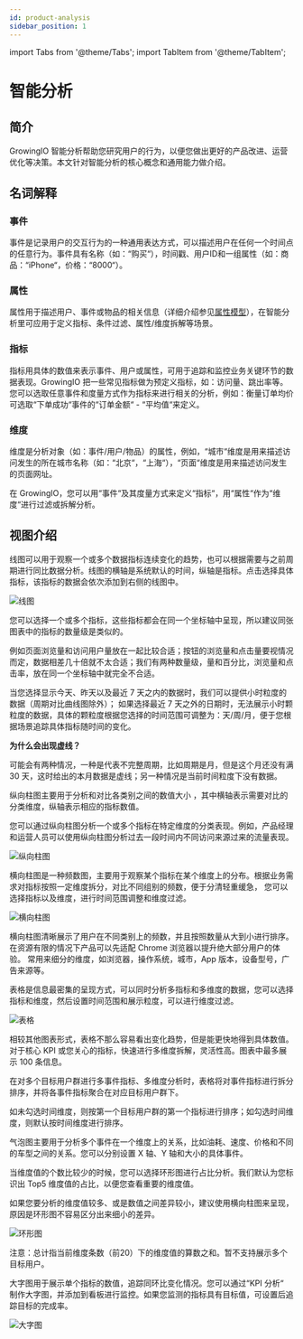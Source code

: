 ```yaml
---
id: product-analysis
sidebar_position: 1
---
```


import Tabs from '@theme/Tabs';
import TabItem from '@theme/TabItem';

# 智能分析

## 简介[](#jian-jie)

GrowingIO 智能分析帮助您研究用户的行为，以便您做出更好的产品改进、运营优化等决策。本文针对智能分析的核心概念和通用能力做介绍。

## 名词解释[](#ming-ci-jie-shi)

### 事件[](#shi-jian)

事件是记录用户的交互行为的一种通用表达方式，可以描述用户在任何一个时间点的任意行为。事件具有名称（如：“购买“），时间戳、用户ID和一组属性（如：商品：“iPhone“，价格：“8000“）。

### 属性[](#shu-xing)

属性用于描述用户、事件或物品的相关信息（详细介绍参见[属性模型](https://growingio.gitbook.io/op/v/14.7/getting-started/basic-concept/property-model)），在智能分析里可应用于定义指标、条件过滤、属性/维度拆解等场景。

### 指标[](#zhi-biao)

指标用具体的数值来表示事件、用户或属性，可用于追踪和监控业务关键环节的数据表现。GrowingIO 把一些常见指标做为预定义指标，如：访问量、跳出率等。您可以选取任意事件和度量方式作为指标来进行相关的分析，例如：衡量订单均价可选取“下单成功“事件的“订单金额“ - “平均值“来定义。

### 维度[](#wei-du)

维度是分析对象（如：事件/用户/物品）的属性，例如，“城市“维度是用来描述访问发生的所在城市名称（如：“北京“，“上海“），“页面“维度是用来描述访问发生的页面网址。

在 GrowingIO，您可以用“事件“及其度量方式来定义“指标“，用“属性“作为“维度“进行过滤或拆解分析。

## 视图介绍[](#shi-tu-jie-shao)

<Tabs>
<TabItem value="line" label="线图" default>

线图可以用于观察一个或多个数据指标连续变化的趋势，也可以根据需要与之前周期进行同比数据分析。线图的横轴是系统默认的时间，纵轴是指标。点击选择具体指标，该指标的数据会依次添加到右侧的线图中。

![线图](https://gblobscdn.gitbook.com/assets%2F-M2qbZInaXgdm8kkNosp%2F-M3e2agZWx8gCah9sm-L%2F-M3e39599Wb2pD-csCfh%2Fimage.png?alt=media&token=0540d84e-c897-40dc-865e-5cef6280111c)

您可以选择一个或多个指标，这些指标都会在同一个坐标轴中呈现，所以建议同张图表中的指标的数量级是类似的。

例如页面浏览量和访问用户量放在一起比较合适；按钮的浏览量和点击量要视情况而定，数据相差几十倍就不太合适；我们有两种数量级，量和百分比，浏览量和点击率，放在同一个坐标轴中就完全不合适。

当您选择显示今天、昨天以及最近 7 天之内的数据时，我们可以提供小时粒度的数据（周期对比曲线图除外）； 如果选择最近 7 天之外的日期时，无法展示小时颗粒度的数据，具体的颗粒度根据您选择的时间范围可调整为：天/周/月，便于您根据场景追踪具体指标随时间的变化。

**为什么会出现虚线？**

可能会有两种情况，一种是代表不完整周期，比如周期是月，但是这个月还没有满 30 天，这时给出的本月数据是虚线；另一种情况是当前时间粒度下没有数据。

</TabItem>
<TabItem value="vbar" label="纵向柱图">

纵向柱图主要用于分析和对比各类别之间的数值大小 ，其中横轴表示需要对比的分类维度，纵轴表示相应的指标数值。

您可以通过纵向柱图分析一个或多个指标在特定维度的分类表现。例如，产品经理和运营人员可以使用纵向柱图分析过去一段时间内不同访问来源过来的流量表现。

![纵向柱图](https://gblobscdn.gitbook.com/assets%2F-M2qbZInaXgdm8kkNosp%2F-M3e2agZWx8gCah9sm-L%2F-M3e3xu0s8TCna2UgGif%2Fimage.png?alt=media&token=6f32cd53-b7b7-4e32-a4e3-eb35bda34efd)

</TabItem>
<TabItem value="hbar" label="横向柱图">

横向柱图是一种频数图，主要用于观察某个指标在某个维度上的分布。根据业务需求对指标按照一定维度拆分，对比不同组别的频数，便于分清轻重缓急， 您可以选择指标以及维度，进行时间范围调整和维度过滤。

![横向柱图](https://gblobscdn.gitbook.com/assets%2F-M2qbZInaXgdm8kkNosp%2F-M3e2agZWx8gCah9sm-L%2F-M3e4Q6aFn54qJqMhs0p%2Fimage.png?alt=media&token=24ede622-a751-48e3-98f2-7169c0e7c615)

横向柱图清晰展示了用户在不同类别上的频数，并且按照数量从大到小进行排序。在资源有限的情况下产品可以先适配 Chrome 浏览器以提升绝大部分用户的体验。 常用来细分的维度，如浏览器，操作系统，城市，App 版本，设备型号，广告来源等。

</TabItem>
<TabItem value="table" label="表格">

表格是信息最密集的呈现方式，可以同时分析多指标和多维度的数据，您可以选择指标和维度，然后设置时间范围和展示粒度，可以进行维度过滤。

![表格](https://gblobscdn.gitbook.com/assets%2F-M2qbZInaXgdm8kkNosp%2F-M3e2agZWx8gCah9sm-L%2F-M3e5ASC1Cd-gYlxBz17%2Fimage.png?alt=media&token=0cdc9ec5-0960-4544-a31e-12d1cb6d082a)

相较其他图表形式，表格不那么容易看出变化趋势，但是能更快地得到具体数值。对于核心 KPI 或您关心的指标，快速进行多维度拆解，灵活性高。图表中最多展示 100 条信息。

在对多个目标用户群进行多事件指标、多维度分析时，表格将对事件指标进行拆分排序，并将各事件指标聚合在对应目标用户群下。

如未勾选时间维度，则按第一个目标用户群的第一个指标进行排序；如勾选时间维度，则默认按时间维度进行排序。

</TabItem>
<TabItem value="bubble" label="气泡图">

气泡图主要用于分析多个事件在一个维度上的关系，比如油耗、速度、价格和不同的车型之间的关系。您可以分别设置 X 轴、Y 轴和大小的具体事件。

</TabItem>
<TabItem value="pie" label="环形图">

当维度值的个数比较少的时候，您可以选择环形图进行占比分析。我们默认为您标识出 Top5 维度值的占比，以便您查看重要的维度值。

如果您要分析的维度值较多、或是数值之间差异较小，建议使用横向柱图来呈现，原因是环形图不容易区分出来细小的差异。

![环形图](https://gblobscdn.gitbook.com/assets%2F-M2qbZInaXgdm8kkNosp%2F-MVQkwJRs6eFaHkG2bNA%2F-MVQlvRAPwrj6AjvUTad%2Fimage.png?alt=media&token=105f41c1-abb8-4d19-a4b3-71871144690d)

注意：总计指当前维度条数（前20）下的维度值的算数之和。暂不支持展示多个目标用户。

</TabItem>
<TabItem value="kpi" label="大字图">

大字图用于展示单个指标的数值，追踪同环比变化情况。您可以通过“KPI 分析“ 制作大字图，并添加到看板进行监控。如果您监测的指标具有目标值，可设置后追踪目标的完成率。

![大字图](https://gblobscdn.gitbook.com/assets%2F-M2qbZInaXgdm8kkNosp%2F-MjXLGqr2pfIe_SXnHUY%2F-MjXLz-9DyMSeZ6CZJ1Z%2Fimage.png?alt=media&token=dbf4602b-fec6-4fc5-9ad3-e3cca4375577)​

</TabItem>
</Tabs>
